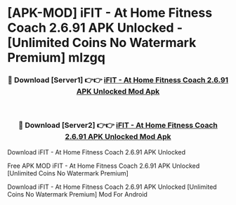 # [APK-MOD] iFIT - At Home Fitness Coach 2.6.91 APK Unlocked - [Unlimited Coins No Watermark Premium] mlzgq



<div align="center">
<h3>🔴 Download [Server1] 👉👉 <a href="https://momento.my/?title=iFIT_-_At_Home_Fitness_Coach_2.6.91_APK_Unlocked">iFIT - At Home Fitness Coach 2.6.91 APK Unlocked Mod Apk</a></h3><br>

<h3>🔴 Download [Server2] 👉👉 <a href="https://momento.my/?title=iFIT_-_At_Home_Fitness_Coach_2.6.91_APK_Unlocked">iFIT - At Home Fitness Coach 2.6.91 APK Unlocked Mod Apk</a></h3>
</div>



Download iFIT - At Home Fitness Coach 2.6.91 APK Unlocked 

Free APK MOD iFIT - At Home Fitness Coach 2.6.91 APK Unlocked [Unlimited Coins No Watermark Premium]

Download iFIT - At Home Fitness Coach 2.6.91 APK Unlocked [Unlimited Coins No Watermark Premium] Mod For Android
